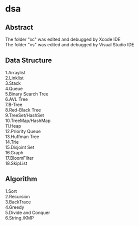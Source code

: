 ﻿# dsa
<h2>Abstract</h2>
The folder "xc" was edited and debugged by Xcode IDE<br/>
The folder "vs" was edited and debugged by Visual Studio IDE<br/>

<h2>Data Structure</h2>
1.Arraylist <br/>
2.Linklist<br/>
3.Stack<br/>
4.Queue<br/>
5.Binary Search Tree<br/>
6.AVL Tree<br/>
7.B-Tree<br/>
8.Red-Black Tree<br/>
9.TreeSet/HashSet<br/>
10.TreeMap/HashMap<br/>
11.Heap<br/>
12.Priority Queue<br/>
13.Huffman Tree<br/>
14.Trie<br/>
15.Disjoint Set<br/>
16.Graph<br/>
17.BloomFilter<br/>
18.SkipList<br/>

<h2>Algorithm</h2>
1.Sort<br/>
2.Recursion<br/>
3.BackTrace<br/>
4.Greedy<br/>
5.Divide and Conquer<br/>
6.String /KMP<br/>


